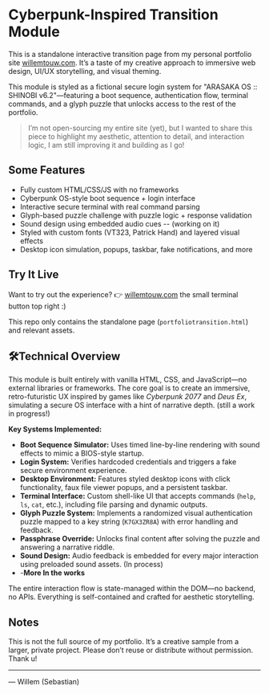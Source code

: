 # Cyberpunk-Inspired Transition Module

This is a standalone interactive transition page from my personal portfolio site [willemtouw.com](https://willemtouw.com). It’s a taste of my creative approach to immersive web design, UI/UX storytelling, and visual theming.

This module is styled as a fictional secure login system for "ARASAKA OS :: SHINOBI v6.2"—featuring a boot sequence, authentication flow, terminal commands, and a glyph puzzle that unlocks access to the rest of the portfolio.

> I’m not open-sourcing my entire site (yet), but I wanted to share this piece to highlight my aesthetic, attention to detail, and interaction logic, I am still improving it and building as I go!

## Some Features

- Fully custom HTML/CSS/JS with no frameworks
- Cyberpunk OS-style boot sequence + login interface
- Interactive secure terminal with real command parsing
- Glyph-based puzzle challenge with puzzle logic + response validation
- Sound design using embedded audio cues -- (working on it)
- Styled with custom fonts (VT323, Patrick Hand) and layered visual effects
- Desktop icon simulation, popups, taskbar, fake notifications, and more

## Try It Live

Want to try out the experience?
👉 [willemtouw.com](https://willemtouw.com) the small terminal button top right :)

This repo only contains the standalone page (`portfoliotransition.html`) and relevant assets.
## 🛠Technical Overview

This module is built entirely with vanilla HTML, CSS, and JavaScript—no external libraries or frameworks. The core goal is to create an immersive, retro-futuristic UX inspired by games like *Cyberpunk 2077* and *Deus Ex*, simulating a secure OS interface with a hint of narrative depth. (still a work in progress!)

**Key Systems Implemented:**

- **Boot Sequence Simulator:** Uses timed line-by-line rendering with sound effects to mimic a BIOS-style startup.
- **Login System:** Verifies hardcoded credentials and triggers a fake secure environment experience.
- **Desktop Environment:** Features styled desktop icons with click functionality, faux file viewer popups, and a persistent taskbar.
- **Terminal Interface:** Custom shell-like UI that accepts commands (`help`, `ls`, `cat`, etc.), including file parsing and dynamic outputs.
- **Glyph Puzzle System:** Implements a randomized visual authentication puzzle mapped to a key string (`K7GX3ZR8A`) with error handling and feedback.
- **Passphrase Override:** Unlocks final content after solving the puzzle and answering a narrative riddle.
- **Sound Design:** Audio feedback is embedded for every major interaction using preloaded sound assets. (In process)
- -**More In the works**

The entire interaction flow is state-managed within the DOM—no backend, no APIs. Everything is self-contained and crafted for aesthetic storytelling.


## Notes

This is not the full source of my portfolio. It’s a creative sample from a larger, private project. Please don’t reuse or distribute without permission. Thank u!

---

— Willem (Sebastian)
